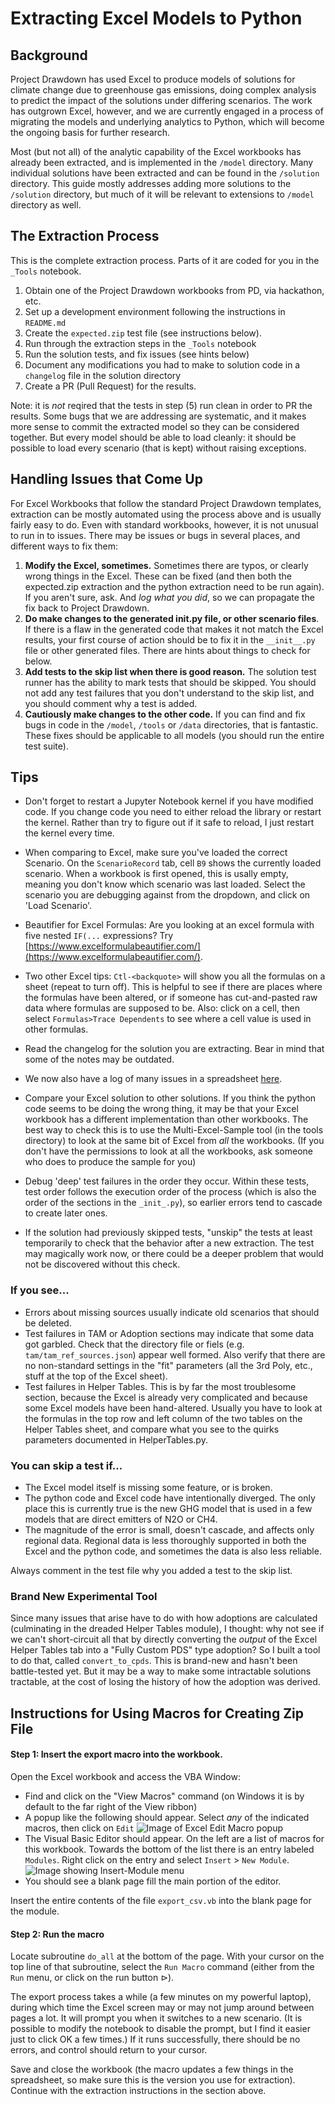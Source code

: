 # Extracting Excel Models to Python

## Background

Project Drawdown has used Excel to produce models of solutions for climate change due to greenhouse gas emissions, doing complex analysis to predict the impact of the solutions under differing scenarios.  The work has outgrown Excel, however, and we are currently engaged in a process of migrating the models and underlying analytics to Python, which will become the ongoing basis for further research.

Most (but not all) of the analytic capability of the Excel workbooks has already been extracted, and is implemented in the `/model` directory.  Many individual solutions have been extracted and can be found in the `/solution` directory.  This guide mostly addresses adding more solutions to the `/solution` directory, but much of it will be relevant to extensions to `/model` directory as well.

## The Extraction Process

This is the complete extraction process.  Parts of it are coded for you in the `_Tools` notebook.

  1. Obtain one of the Project Drawdown workbooks from PD, via hackathon, etc. 
  2. Set up a development environment following the instructions in `README.md`
  3. Create the `expected.zip` test file (see instructions below).
  4. Run through the extraction steps in the `_Tools` notebook
  5. Run the solution tests, and fix issues (see hints below)
  6. Document any modifications you had to make to solution code in a `changelog` file in the solution directory
  7. Create a PR (Pull Request) for the results.

Note: it is _not_ reqired that the tests in step (5) run clean in order to PR the results.  Some bugs that we are addressing are
systematic, and it makes more sense to commit the extracted model so they can be considered together.
But every model should be able to load cleanly: it should be possible to load every scenario (that is kept) without raising exceptions.

## Handling Issues that Come Up

For Excel Workbooks that follow the standard Project Drawdown templates, extraction can be mostly automated using the process above and is usually fairly easy to do. Even with standard workbooks, however, it is not unusual to run in to issues.  There may be issues or bugs in several places, and different ways to fix them:

1. **Modify the Excel, sometimes.** Sometimes there are typos, or clearly wrong things in the Excel.  These can be fixed (and then both the expected.zip extraction and the python extraction need to be run again).  If you aren't sure, ask.  And *log what you did*, so we can propagate the fix back to Project Drawdown.
2. **Do make changes to the generated __init__.py file, or other scenario files**.  If there is a flaw in the generated code that makes it not match the Excel results, your first course of action should be to fix it in the `__init__.py` file or other generated files. There are hints about things to check for below.
3. **Add tests to the skip list when there is good reason.**  The solution test runner has the ability to mark tests that should be skipped.  You should not add any test failures that you don't understand to the skip list, and you should comment why a test is added.
4. **Cautiously make changes to the other code.**  If you can find and fix bugs in code in the `/model`, `/tools` or `/data` directories, that is fantastic.  These fixes should be applicable to all models (you should run the entire test suite).

## Tips

* Don't forget to restart a Jupyter Notebook kernel if you have modified code. If you change code you need to either reload the library or restart the kernel.   Rather than try to figure out if it safe to reload, I just restart the kernel every time.

* When comparing to Excel, make sure you've loaded the correct Scenario. On the `ScenarioRecord` tab, cell `B9` shows the currently loaded scenario.  When a workbook is first opened, this is usally empty, meaning you don't know which scenario was last loaded.  Select the scenario you are debugging against from the dropdown, and click on 'Load Scenario'.

* Beautifier for Excel Formulas: Are you looking at an excel formula with five nested `IF(...` expressions?  Try [https://www.excelformulabeautifier.com/](https://www.excelformulabeautifier.com/).

* Two other Excel tips:  `Ctl-<backquote>` will show you all the formulas on a sheet (repeat to turn off).  This is helpful to see if there are places where the formulas have been altered, or if someone has cut-and-pasted raw data where formulas are supposed to be.  Also: click on a cell, then select `Formulas>Trace Dependents` to see where a cell value is used in other formulas.

* Read the changelog for the solution you are extracting. Bear in mind that some of the notes may be outdated.

* We now also have a log of many issues in a spreadsheet [here](https://docs.google.com/spreadsheets/d/1UyDXHyItk0aN36Q7w6oHkXHQI4t9FLxZhvAFD2aDymg/edit?usp=sharing).

* Compare your Excel solution to other solutions. If you think the python code seems to be doing the wrong thing, it may be that your Excel workbook has a different implementation than other workbooks. The best way to check this is to use the Multi-Excel-Sample tool (in the tools directory) to look at the same bit of Excel from _all_ the workbooks. (If you don't have the permissions to look at all the workbooks, ask someone who does to produce the sample for you)

* Debug 'deep' test failures in the order they occur.  Within these tests, test order follows the execution order of the process (which is also the order of the sections in the `_init_.py`), so earlier errors tend to cascade to create later ones.

* If the solution had previously skipped tests, "unskip" the tests at least temporarily to check that the behavior after a new extraction.  The test may magically work now, or there could be a deeper problem that would not be discovered without this check.

### If you see...

* Errors about missing sources usually indicate old scenarios that should be deleted.
* Test failures in TAM or Adoption sections may indicate that some data got garbled.  Check that the directory file or fiels (e.g. `tam/tam_ref_sources.json`) appear well formed.  Also verify that there are no non-standard settings in the "fit" parameters (all the 3rd Poly, etc., stuff at the top of the Excel sheet).
* Test failures in Helper Tables.  This is by far the most troublesome section, because the Excel is already very complicated and because some Excel models have been hand-altered.  Usually you have to look at the formulas in the top row and left column of the two tables on the Helper Tables sheet, and compare what you see to the quirks parameters documented in HelperTables.py.

### You can skip a test if...

* The Excel model itself is missing some feature, or is broken.
* The python code and Excel code have intentionally diverged.  The only place this is currently true is the new GHG model that is used in a few models that are direct emitters of N2O or CH4.
* The magnitude of the error is small, doesn't cascade, and affects only regional data.  Regional data is less thoroughly supported in both the Excel and the python code, and sometimes the data is also less reliable.

Always comment in the test file why you added a test to the skip list.

### Brand New Experimental Tool

Since many issues that arise have to do with how adoptions are calculated (culminating in the dreaded Helper Tables module), I thought: why not see if we can't short-circuit all that by directly converting the _output_ of the Excel Helper Tables tab into a "Fully Custom PDS" type adoption?  So I built a tool to do that, called `convert_to_cpds`.  This is brand-new and hasn't been battle-tested yet.  But it may be a way to make some intractable solutions tractable, at the cost of losing the history of how the adoption was derived.

## Instructions for Using Macros for Creating Zip File

#### Step 1: Insert the export macro into the workbook.
Open the Excel workbook and access the VBA Window:
* Find and click on the "View Macros" command (on Windows it is by default to the far right of the View ribbon)
* A popup like the following should appear.  Select _any_ of the indicated macros, then click on `Edit`
    ![Image of Excel Edit Macro popup](https://github.com/projectdrawdown/solutions/blob/extracting/Documentation/images/vb_macro.jpg)
* The Visual Basic Editor should appear.  On the left are a list of macros for this workbook.  Towards the bottom of the list there is an entry labeled `Modules`.  Right click on the entry and select `Insert` > `New Module`.
![Image showing Insert-Module menu](https://github.com/projectdrawdown/solutions/blob/extracting/Documentation/images/vb_insert.jpg)
* You should see a blank page fill the main portion of the editor.

Insert the entire contents of the file `export_csv.vb` into the blank page for the module.

#### Step 2: Run the macro

Locate subroutine `do_all` at the bottom of the page.  With your cursor on the top line of that subroutine, select the `Run Macro`
command (either from the `Run` menu, or click on the run button &vrtri;).

The export process takes a while (a few minutes on my powerful laptop), during which time the Excel screen may or may not
jump around between pages a lot.  It will prompt you when it switches to a new scenario.  (It is possible to modify the notebook to disable the prompt, but I find it easier just to click OK a few times.)
If it runs successfully, there should be no errors, and control should return to your cursor.

Save and close the workbook (the macro updates a few things in the spreadsheet, so make sure this is the version you use for extraction).  Continue with the extraction instructions in the section above.